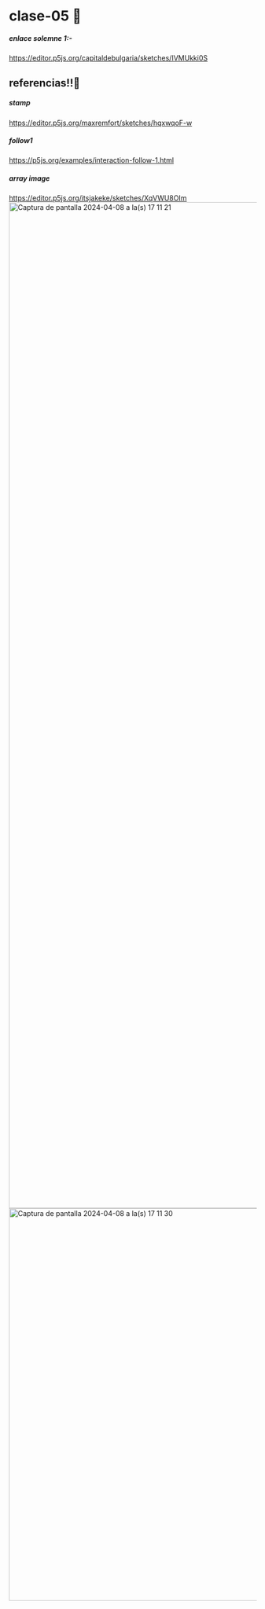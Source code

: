 # clase-05 🍓
##### enlace solemne 1:-
<https://editor.p5js.org/capitaldebulgaria/sketches/IVMUkki0S>


## referencias!!🍓
##### stamp 
<https://editor.p5js.org/maxremfort/sketches/hqxwqoF-w>
##### follow1
<https://p5js.org/examples/interaction-follow-1.html>
##### array image
<https://editor.p5js.org/itsjakeke/sketches/XqVWU8OIm>
<img width="2048" alt="Captura de pantalla 2024-04-08 a la(s) 17 11 21" src="https://github.com/capitaldebulgaria/dis9034-2024-1/assets/163035824/d43960ea-833d-417c-b14e-63be54a82e23">
<img width="799" alt="Captura de pantalla 2024-04-08 a la(s) 17 11 30" src="https://github.com/capitaldebulgaria/dis9034-2024-1/assets/163035824/f8546915-36cc-428f-a3e4-de94f4023a1a">
